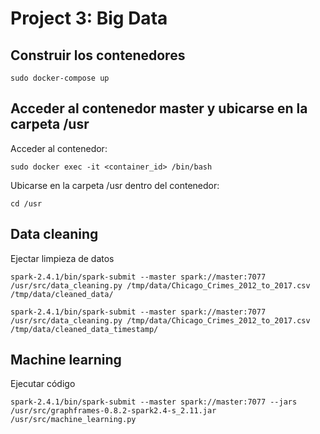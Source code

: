 # Project 3: Big Data

## Construir los contenedores

```
sudo docker-compose up
```

## Acceder al contenedor master y ubicarse en la carpeta /usr

Acceder al contenedor:
```
sudo docker exec -it <container_id> /bin/bash
```
Ubicarse en la carpeta /usr dentro del contenedor:
```
cd /usr
```

## Data cleaning

Ejectar limpieza de datos
```
spark-2.4.1/bin/spark-submit --master spark://master:7077 /usr/src/data_cleaning.py /tmp/data/Chicago_Crimes_2012_to_2017.csv /tmp/data/cleaned_data/
```
```
spark-2.4.1/bin/spark-submit --master spark://master:7077 /usr/src/data_cleaning.py /tmp/data/Chicago_Crimes_2012_to_2017.csv /tmp/data/cleaned_data_timestamp/
```

## Machine learning
Ejecutar código
```
spark-2.4.1/bin/spark-submit --master spark://master:7077 --jars /usr/src/graphframes-0.8.2-spark2.4-s_2.11.jar /usr/src/machine_learning.py
```